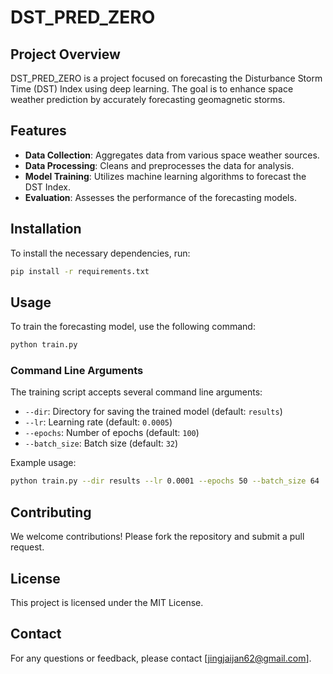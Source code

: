 # DST_PRED_ZERO

## Project Overview
DST_PRED_ZERO is a project focused on forecasting the Disturbance Storm Time (DST) Index using deep learning. The goal is to enhance space weather prediction by accurately forecasting geomagnetic storms.

## Features
- **Data Collection**: Aggregates data from various space weather sources.
- **Data Processing**: Cleans and preprocesses the data for analysis.
- **Model Training**: Utilizes machine learning algorithms to forecast the DST Index.
- **Evaluation**: Assesses the performance of the forecasting models.

## Installation
To install the necessary dependencies, run:
```bash
pip install -r requirements.txt
```

## Usage
To train the forecasting model, use the following command:
```bash
python train.py
```
### Command Line Arguments

The training script accepts several command line arguments:

- `--dir`: Directory for saving the trained model (default: `results`)
- `--lr`: Learning rate (default: `0.0005`)
- `--epochs`: Number of epochs (default: `100`)
- `--batch_size`: Batch size (default: `32`)

Example usage:
```bash
python train.py --dir results --lr 0.0001 --epochs 50 --batch_size 64
```

## Contributing
We welcome contributions! Please fork the repository and submit a pull request.

## License
This project is licensed under the MIT License.

## Contact
For any questions or feedback, please contact [jingjaijan62@gmail.com].

